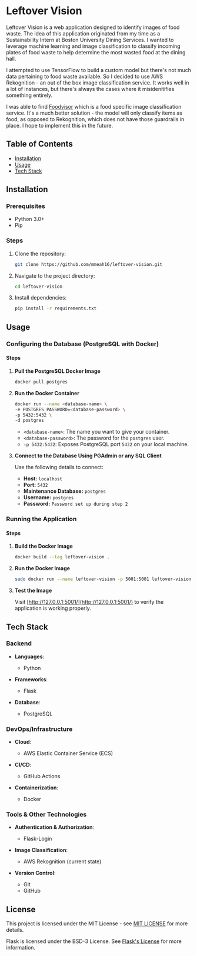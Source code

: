 # Leftover Vision

Leftover Vision is a web application designed to identify images of food waste. The idea of this application originated from my time as a Sustainability Intern at Boston University Dining Services. I wanted to leverage machine learning and image classification to classify incoming plates of food waste to help determine the most wasted food at the dining hall.

I attempted to use TensorFlow to build a custom model but there's not much data pertaining to food waste available. So I decided to use AWS Rekognition - an out of the box image classification service. It works well in a lot of instances, but there's always the cases where it misidenitifies something entirely.

I was able to find [Foodvisor](https://www.foodvisor.io/en/vision/#pricing) which is a food specific image classification service. It's a much better solution - the model will only classify items as food, as opposed to Rekognition, which does not have those guardrails in place. I hope to implement this in the future.

## Table of Contents

- [Installation](#installation)
- [Usage](#usage)
- [Tech Stack](#tech-stack)

## Installation

### Prerequisites

- Python 3.0+
- Pip

### Steps

1. Clone the repository:
   ```bash
   git clone https://github.com/mmeah16/leftover-vision.git
   ```
2. Navigate to the project directory:
   ```bash
   cd leftover-vision
   ```
3. Install dependencies:
   ```bash
   pip install -r requirements.txt
   ```

## Usage

### Configuring the Database (PostgreSQL with Docker)

#### Steps

1. **Pull the PostgreSQL Docker Image**
   ```bash
   docker pull postgres
   ```
2. **Run the Docker Container**

   ```bash
   docker run --name <database-name> \
   -e POSTGRES_PASSWORD=<database-password> \
   -p 5432:5432 \
   -d postgres
   ```

   - `<database-name>`: The name you want to give your container.
   - `<database-password>`: The password for the `postgres` user.
   - `-p 5432:5432`: Exposes PostgreSQL port `5432` on your local machine.

3. **Connect to the Database Using PGAdmin or any SQL Client**

   Use the following details to connect:

   - **Host:** `localhost`
   - **Port:** `5432`
   - **Maintenance Database:** `postgres`
   - **Username:** `postgres`
   - **Password:** `Password set up during step 2`

### Running the Application

#### Steps

1. **Build the Docker Image**

   ```bash
   docker build --tag leftover-vision .
   ```

2. **Run the Docker Image**

   ```bash
   sudo docker run --name leftover-vision -p 5001:5001 leftover-vision
   ```

3. **Test the Image**

   Visit [http://127.0.0.1:5001/](http://127.0.0.1:5001/) to verify the application is working properly.

## Tech Stack

### Backend

- **Languages**:

  - Python

- **Frameworks**:

  - Flask

- **Database**:
  - PostgreSQL

### DevOps/Infrastructure

- **Cloud**:

  - AWS Elastic Container Service (ECS)

- **CI/CD**:

  - GitHub Actions

- **Containerization**:
  - Docker

### Tools & Other Technologies

- **Authentication & Authorization**:

  - Flask-Login

- **Image Classification**:

  - AWS Rekognition (current state)

- **Version Control**:
  - Git
  - GitHub

## License

This project is licensed under the MIT License - see [MIT LICENSE](https://opensource.org/license/mit) for more details.

Flask is licensed under the BSD-3 License. See [Flask's License](https://palletsprojects.com/p/flask/#license) for more information.
